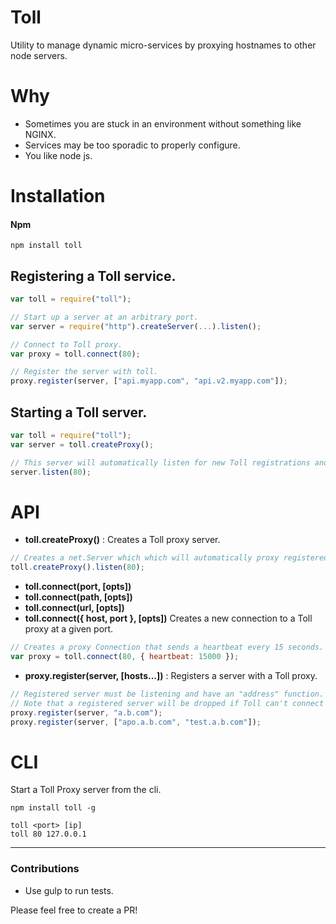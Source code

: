 # Toll

Utility to manage dynamic micro-services by proxying hostnames to other node servers.

# Why

* Sometimes you are stuck in an environment without something like NGINX.
* Services may be too sporadic to properly configure.
* You like node js.

# Installation

#### Npm
```console
npm install toll
```

## Registering a Toll service.
```javascript
var toll = require("toll");

// Start up a server at an arbitrary port.
var server = require("http").createServer(...).listen();

// Connect to Toll proxy.
var proxy = toll.connect(80);

// Register the server with toll.
proxy.register(server, ["api.myapp.com", "api.v2.myapp.com"]);
```

## Starting a Toll server.
```javascript
var toll = require("toll");
var server = toll.createProxy();

// This server will automatically listen for new Toll registrations and proxy by hostname.
server.listen(80);
```

# API
+ **toll.createProxy()** : Creates a Toll proxy server.

```javascript
// Creates a net.Server which which will automatically proxy registered toll services.
toll.createProxy().listen(80);
```

+ **toll.connect(port, [opts])**
+ **toll.connect(path, [opts])**
+ **toll.connect(url, [opts])**
+ **toll.connect({ host, port }, [opts])**
Creates a new connection to a Toll proxy at a given port.

```javascript
// Creates a proxy Connection that sends a heartbeat every 15 seconds.
var proxy = toll.connect(80, { heartbeat: 15000 });
```

+ **proxy.register(server, [hosts...])** : Registers a server with a Toll proxy.

```javascript
// Registered server must be listening and have an "address" function.
// Note that a registered server will be dropped if Toll can't connect to it until it sends another heartbeat.
proxy.register(server, "a.b.com");
proxy.register(server, ["apo.a.b.com", "test.a.b.com"]);
```


# CLI

Start a Toll Proxy server from the cli.

```terminal
npm install toll -g

toll <port> [ip]
toll 80 127.0.0.1
```

---

### Contributions

* Use gulp to run tests.

Please feel free to create a PR!
